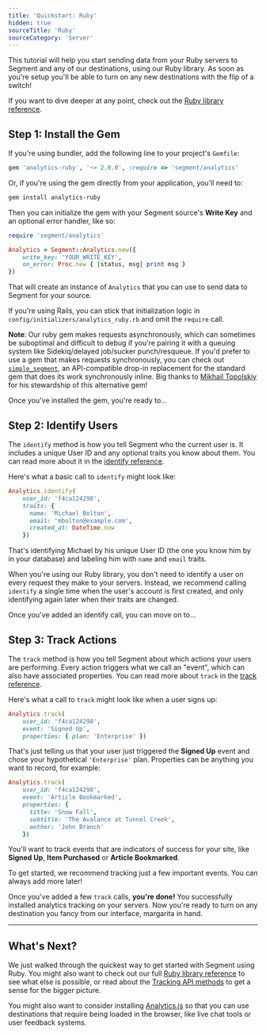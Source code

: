 ```yaml
---
title: 'Quickstart: Ruby'
hidden: true
sourceTitle: 'Ruby'
sourceCategory: 'Server'
---
```



This tutorial will help you start sending data from your Ruby servers to Segment and any of our destinations, using our Ruby library. As soon as you're setup you'll be able to turn on any new destinations with the flip of a switch!

If you want to dive deeper at any point, check out the [Ruby library reference](/docs/connections/sources/catalog/libraries/server/ruby).


## Step 1: Install the Gem

If you're using bundler, add the following line to your project's `Gemfile`:

```ruby
gem 'analytics-ruby', '~> 2.0.0', :require => 'segment/analytics'
```

Or, if you're using the gem directly from your application, you'll need to:

```bash
gem install analytics-ruby
```

Then you can initialize the gem with your Segment source's **Write Key** and an optional error handler, like so:

```ruby
require 'segment/analytics'

Analytics = Segment::Analytics.new({
    write_key: 'YOUR_WRITE_KEY',
    on_error: Proc.new { |status, msg| print msg }
})
```

That will create an instance of `Analytics` that you can use to send data to Segment for your source.

If you're using Rails, you can stick that initialization logic in `config/initializers/analytics_ruby.rb` and omit the `require` call.

**Note**: Our ruby gem makes requests asynchronously, which can sometimes be suboptimal and difficult to debug if you're pairing it with a queuing system like Sidekiq/delayed job/sucker punch/resqueue. If you'd prefer to use a gem that makes requests synchronously, you can check out [`simple_segment`](https://github.com/whatthewhat/simple_segment), an API-compatible drop-in replacement for the standard gem that does its work synchronously inline. Big thanks to [Mikhail Topolskiy](https://github.com/whatthewhat) for his stewardship of this alternative gem!

Once you've installed the gem, you're ready to...


## Step 2: Identify Users

The `identify` method is how you tell Segment who the current user is. It includes a unique User ID and any optional traits you know about them. You can read more about it in the [identify reference](/docs/connections/sources/catalog/libraries/server/ruby#identify).

Here's what a basic call to `identify` might look like:

```ruby
Analytics.identify(
    user_id: 'f4ca124298',
    traits: {
      name: 'Michael Bolton',
      email: 'mbolton@example.com',
      created_at: DateTime.now
    })
```

That's identifying Michael by his unique User ID (the one you know him by in your database) and labeling him with `name` and `email` traits.

When you're using our Ruby library, you don't need to identify a user on every request they make to your servers. Instead, we recommend calling `identify` a single time when the user's account is first created, and only identifying again later when their traits are changed.

Once you've added an identify call, you can move on to...


## Step 3: Track Actions

The `track` method is how you tell Segment about which actions your users are performing. Every action triggers what we call an "event", which can also have associated properties. You can read more about `track` in the [track reference](/docs/connections/sources/catalog/libraries/server/ruby#track).

Here's what a call to `track` might look like when a user signs up:

```ruby
Analytics.track(
    user_id: 'f4ca124298',
    event: 'Signed Up',
    properties: { plan: 'Enterprise' })
```

That's just telling us that your user just triggered the **Signed Up** event and chose your hypothetical `'Enterprise'` plan. Properties can be anything you want to record, for example:

```ruby
Analytics.track(
    user_id: 'f4ca124298',
    event: 'Article Bookmarked',
    properties: {
      title: 'Snow Fall',
      subtitle: 'The Avalance at Tunnel Creek',
      author: 'John Branch'
    })
```

You'll want to track events that are indicators of success for your site, like **Signed Up**, **Item Purchased** or **Article Bookmarked**.

To get started, we recommend tracking just a few important events. You can always add more later!

Once you've added a few `track` calls, **you're done!** You successfully installed analytics tracking on your servers. Now you're ready to turn on any destination you fancy from our interface, margarita in hand.


---


## What's Next?

We just walked through the quickest way to get started with Segment using Ruby. You might also want to check out our full [Ruby library reference](/docs/connections/sources/catalog/libraries/server/ruby) to see what else is possible, or read about the [Tracking API methods](/docs/connections/sources/catalog/libraries/server/http/) to get a sense for the bigger picture.

You might also want to consider installing [Analytics.js](/docs/connections/sources/catalog/libraries/website/javascript/quickstart) so that you can use destinations that require being loaded in the browser, like live chat tools or user feedback systems.
